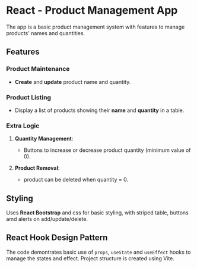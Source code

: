 # React - Product Management App

The app is a basic product management system with features to manage products' names and quantities.

## Features

### Product Maintenance
- **Create** and **update** product name and quantity.

### Product Listing
- Display a list of products showing their **name** and **quantity** in a table.

### Extra Logic
1. **Quantity Management**:
    - Buttons to increase or decrease product quantity (minimum value of 0).

2. **Product Removal**:
   - product can be deleted when quantity = 0.


## Styling
Uses **React Bootstrap** and css for basic styling, with striped table, buttons amd alerts on add/update/delete.

## React Hook Design Pattern
The code demontrates basic use of `props`, `useState` and `useEffect` hooks to manage the states and effect.
Project structure is created using Vite.
